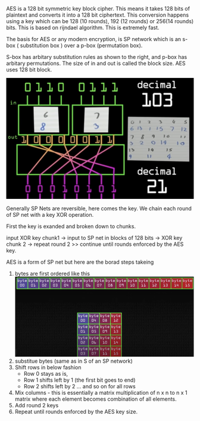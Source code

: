AES is a 128 bit symmetric key block cipher. This means it takes 128 bits of plaintext and converts it into a 128 bit ciphertext. This conversion happens using a key which can be 128 (10 rounds), 192 (12 rounds) or 256(14 rounds) bits. This is based on rijndael algorithm. This is extremely fast. 

The basis for AES or any modern encryption, is SP network which is an s-box ( substitution box ) over a p-box (permutation box).

S-box has arbitary substitution rules as shown to the right, and p-box has arbitary permutations. The size of in and out is called the block size. AES uses 128 bit block. 

![SP NET](/Images/SP%20Net.png)

Generally SP Nets are reversible, here comes the key. We chain each round of SP net with a key XOR operation.

First the key is exanded and broken down to chunks.

input XOR key chunk1 -> input to SP net in blocks of 128 bits -> XOR key chunk 2 -> repeat round 2 >> continue until rounds enforced by the AES key.

AES is a form of SP net but here are the borad steps takeing
1. bytes are first ordered like this 
![AES bytes](/Images/AES%20ordering.png)
2. substitue bytes (same as in S of an SP network)
3. Shift rows in below fashion
    - Row 0 stays as is,
    - Row 1 shifts left by 1 (the first bit goes to end)
    - Row 2 shifts left by 2 ... and so on for all rows
4. Mix columns - this is essentially a matrix multiplication of n x n to n x 1 matrix where each element becomes combination of all elements. 
5. Add round 2 keys 
6. Repeat until rounds enforced by the AES key size.
  
